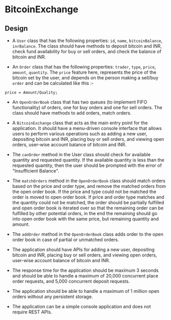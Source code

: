 # BitcoinExchange  
  
## Design  

* A `User` class that has the following properties: `id`, `name`, `bitcoinBalance`, `inrBalance`. The class should have methods to deposit bitcoin and INR, check fund availability for buy or sell orders, and check the balance of bitcoin and INR. 

* An `Order` class that has the following properties: `trader`, `type`, `price`, `amount`, `quantity`. The `price` feature here, represents the price of the bitcoin set by the user, and depends on the person making a sell/buy `order` and can be calculated like this :-  
```
price = Amount/Quality;
```

* An `OpenOrderBook` class that has two queues (to implement FIFO functionality) of orders, one for buy orders and one for sell orders. The class should have methods to add orders, match orders.  

* A `BitcoinExchange` class that acts as the main entry point for the application. It should have a menu-driven console interface that allows users to perform various operations such as adding a new user, depositing bitcoin and INR, placing buy or sell orders, and viewing open orders, user-wise account balance of bitcoin and INR.  

* The `canOrder` method in the User class should check for available quantity and requested quantity. If the available quantity is less than the requested quantity, then the user should be prompted with the error of "Insufficient Balance".  

* The `matchOrders` method in the `OpenOrderBook` class should match orders based on the price and order type, and remove the matched orders from the open order book. If the price and type could not be matched the order is moved to open order book. If price and order type matches and the quantity could not be matched, the order should be partially fulfilled and open order book is iterated over so that the remaining order can be fulfilled by other potential orders, in the end the remaining should go into open order book with the same price, but remaining quantity and amount.

* The `addOrder` method in the `OpenOrderBook` class adds order to the open order book in case of partial or unmatched orders.
* The application should have APIs for adding a new user, depositing bitcoin and INR, placing buy or sell orders, and viewing open orders, user-wise account balance of bitcoin and INR.  

* The response time for the application should be maximum 3 seconds and should be able to handle a maximum of 20,000 concurrent place order requests, and 5,000 concurrent deposit requests.  

* The application should be able to handle a maximum of 1 million open orders without any persistent storage.  

* The application can be a simple console application and does not require REST APIs.
